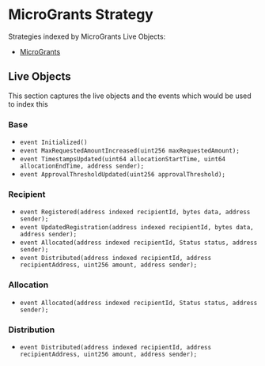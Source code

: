 # MicroGrants Strategy

Strategies indexed by MicroGrants Live Objects:
- [MicroGrants](https://github.com/allo-protocol/allo-v2/blob/main/contracts/strategies/_poc/micro-grants/MicroGrantsStrategy.sol)


## Live Objects

This section captures the live objects and the events which would be used to index this

### Base   
- `event Initialized()`
- `event MaxRequestedAmountIncreased(uint256 maxRequestedAmount);`
- `event TimestampsUpdated(uint64 allocationStartTime, uint64 allocationEndTime, address sender);`
- `event ApprovalThresholdUpdated(uint256 approvalThreshold);`

### Recipient
- `event Registered(address indexed recipientId, bytes data, address sender);`
- `event UpdatedRegistration(address indexed recipientId, bytes data, address sender);`
- `event Allocated(address indexed recipientId, Status status, address sender);`
- `event Distributed(address indexed recipientId, address recipientAddress, uint256 amount, address sender);`

### Allocation
- `event Allocated(address indexed recipientId, Status status, address sender);`

### Distribution
- `event Distributed(address indexed recipientId, address recipientAddress, uint256 amount, address sender);`